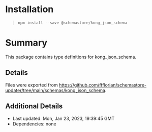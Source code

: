 # Installation
> `npm install --save @schemastore/kong_json_schema`

# Summary
This package contains type definitions for kong_json_schema.

## Details
Files were exported from https://github.com/ffflorian/schemastore-updater/tree/main/schemas/kong_json_schema.

## Additional Details
* Last updated: Mon, Jan 23, 2023, 19:39:45 GMT
* Dependencies: none
